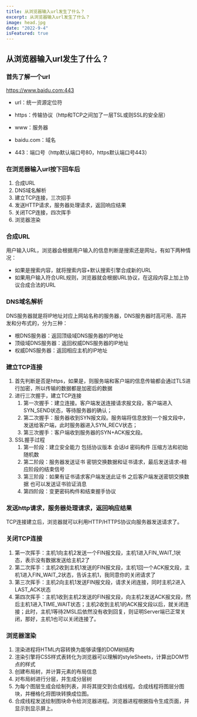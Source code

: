 ```yaml
---
title: 从浏览器输入url发生了什么？
excerpt: 从浏览器输入url发生了什么？
image: head.jpg
date: "2022-9-4"
isFeatured: true
---
```


## 从浏览器输入url发生了什么？

### 首先了解一个url

https://www.baidu.com:443

- url：统一资源定位符

+ https：传输协议（http和TCP之间加了一层TSL或则SSL的安全层）

+ www：服务器

+ baidu.com：域名

+ 443：端口号（http默认端口号80，https默认端口号443）

### 在浏览器输入url按下回车后

1. 合成URL
2. DNS域名解析
3. 建立TCP连接，三次招手
4. 发送HTTP请求，服务器处理请求，返回响应结果
5. 关闭TCP连接，四次挥手
6. 浏览器渲染

### 合成URL

用户输入URL，浏览器会根据用户输入的信息判断是搜索还是网址，有如下两种情况：

+ 如果是搜索内容，就将搜索内容+默认搜索引擎合成新的URL
+ 如果用户输入符合URL规则，浏览器就会根据URL协议，在这段内容上加上协议合成合法的URL

### DNS域名解析

DNS服务器就是将IP地址对应上网站名称的服务器，DNS服务器时高可用、高并发和分布式的，分为三种：

+ 根DNS服务器：返回顶级域DNS服务器的IP地址
+ 顶级域DNS服务器：返回权威DNS服务器的IP地址
+ 权威DNS服务器：返回相应主机的IP地址

### 建立TCP连接

1. 首先判断是否是https，如果是，则服务端和客户端的信息传输都会通过TLS进行加密，所以传输的数据都是加密后的数据
2. 进行三次握手，建立TCP连接
   1. 第一次握手：建立连接。客户端发送连接请求报文段，客户端进入SYN_SEND状态，等待服务器的确认；
   2. 第二次握手：服务器收到SYN报文段。服务端将信息放到一个报文段中，发送给客户端，此时服务器进入SYN_RECV状态；
   3. 第三次握手：客户端收到服务器的SYN+ACK报文段。
3. SSL握手过程
   1. 第一阶段：建立安全能力 包括协议版本 会话Id 密码构件 压缩方法和初始随机数
   2. 第二阶段：服务器发送证书 密钥交换数据和证书请求，最后发送请求-相应阶段的结束信号
   3. 第三阶段：如果有证书请求客户端发送此证书 之后客户端发送密钥交换数据 也可以发送证书验证消息
   4. 第四阶段：变更密码构件和结束握手协议

### 发送http请求，服务器处理请求，返回响应结果

TCP连接建立后，浏览器就可以利用HTTP/HTTPS协议向服务器发送请求了。

### 关闭TCP连接

1. 第一次挥手：主机1向主机2发送一个FIN报文段，主机1进入FIN_WAIT_1状态，表示没有数据发送给主机2了
2. 第二次挥手：主机2收到主机1发送的FIN报文段，主机1回一个ACK报文段，主机1进入FIN_WAIT_2状态，告诉主机1，我同意你的关闭请求了
3. 第三次挥手：主机2向主机1发送FIN报文段，请求关闭连接，同时主机2进入LAST_ACK状态
4. 第四次挥手：主机1收到主机2发送的FIN报文段，向主机2发送ACK报文段，然后主机1进入TIME_WAIT状态；主机2收到主机1的ACK报文段以后，就关闭连接；此时，主机1等待2MSL后依然没有收到回复，则证明Server端已正常关闭，那好，主机1也可以关闭连接了。

### 浏览器渲染

1. 渲染进程将HTML内容转换为能够读懂的DOM树结构
2. 渲染引擎将CSS样式表转化为浏览器可以理解的styleSheets，计算出DOM节点的样式
3. 创建布局树，并计算元素的布局信息
4. 对布局树进行分层，并生成分层树
5. 为每个图层生成会绘制列表，并将其提交到合成线程。合成线程将图层分图块，并栅格化将图块转换成位图。
6. 合成线程发送绘制图块命令给浏览器进程。浏览器进程根据指令生成页面，并显示到显示屏上。